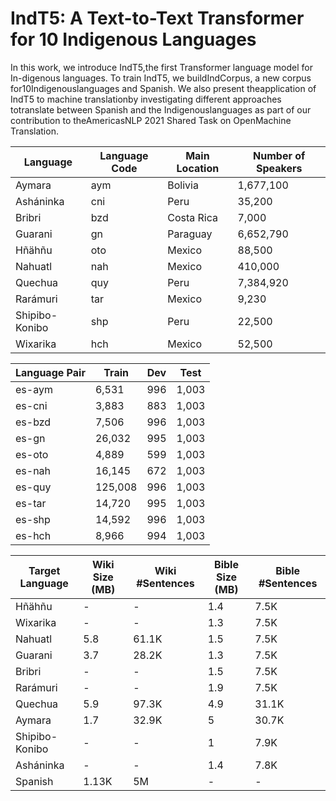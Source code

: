 # IndT5: A Text-to-Text Transformer for 10 Indigenous Languages

In this work,  we introduce IndT5,the  first  Transformer  language  model  for  In-digenous languages.  To train IndT5, we buildIndCorpus,  a  new  corpus  for10Indigenouslanguages  and  Spanish.   We  also  present  theapplication  of  IndT5  to  machine  translationby    investigating    different    approaches    totranslate between Spanish and the Indigenouslanguages  as  part  of  our  contribution  to  theAmericasNLP  2021  Shared  Task  on  OpenMachine  Translation.


|   **Language**   | **Language Code** | **Main Location** | **Number of Speakers** | 
|------------------|-------------------|-------------------|------------------------|
| Aymara           | aym               | Bolivia           | 1,677,100              |
| Asháninka        | cni               | Peru              | 35,200                 |
| Bribri           | bzd               | Costa Rica        | 7,000                  |
| Guarani          | gn                | Paraguay          | 6,652,790              |
| Hñähñu           | oto               | Mexico            | 88,500                 |
| Nahuatl          | nah               | Mexico            | 410,000                |
| Quechua          | quy               | Peru              | 7,384,920              |
| Rarámuri         | tar               | Mexico            | 9,230                  |
| Shipibo-Konibo   | shp               | Peru              | 22,500                 |
| Wixarika         | hch               | Mexico            | 52,500                 |



| **Language Pair** | **Train**        | **Dev**           | **Test**               | 
|-------------------|------------------|-------------------|------------------------|
|es-aym    | 6,531 | 996   | 1,003   |
|es-cni  | 3,883  | 883   | 1,003 |
|es-bzd   | 7,506  | 996   | 1,003   |
|es-gn   | 26,032 | 995   |  1,003   |
|es-oto   | 4,889 | 599   | 1,003 |
|es-nah    | 16,145 | 672   | 1,003   |
|es-quy  | 125,008  | 996   | 1,003   |
|es-tar   | 14,720  | 995   | 1,003   |
|es-shp  | 14,592 | 996   |  1,003   |
|es-hch  | 8,966 | 994   | 1,003  |



| **Target Language** | **Wiki Size (MB)**        | **Wiki #Sentences**           | **Bible Size (MB)**  | **Bible #Sentences**|
|-------------------|------------------|-------------------|------------------------|-|
Hñähñu                   | -                |    -                             | 1.4     |    7.5K                                          |
Wixarika                 | -            |       -                             |  1.3   |   7.5K|
Nahuatl                  | 5.8           |    61.1K                         | 1.5  |      7.5K|
Guarani                  | 3.7            |      28.2K                           | 1.3 |      7.5K                                              |
Bribri                   | -               |    -                             | 1.5  |        7.5K                                        |
Rarámuri                 | -                |     -                            | 1.9  |         7.5K                                       |
Quechua                  | 5.9               |     97.3K                        | 4.9   |    31.1K                                            |
Aymara                   | 1.7                |     32.9K                         | 5   | 30.7K|
Shipibo-Konibo           | -                   |     -                         | 1    |    7.9K                                             |
Asháninka                | -                    |     -                       | 1.4    |   7.8K                                          |
Spanish                      | 1.13K             |    5M    | -              | - |
